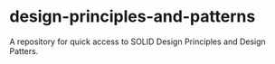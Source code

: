 # design-principles-and-patterns
A repository for quick access to SOLID Design Principles and Design Patters.
